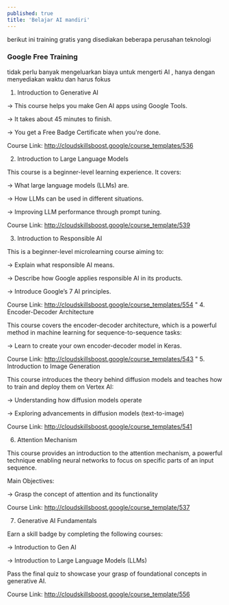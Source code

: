 ```yaml
---
published: true
title: 'Belajar AI mandiri'
---
```


berikut ini training gratis yang disediakan beberapa perusahan teknologi

### Google Free Training 

tidak perlu banyak mengeluarkan biaya untuk mengerti AI , hanya dengan menyediakan waktu dan harus fokus

1. Introduction to Generative AI

→ This course helps you make Gen AI apps using Google Tools.

→ It takes about 45 minutes to finish.

→ You get a Free Badge Certificate when you're done.

Course Link: http://cloudskillsboost.google/course_templates/536

2. Introduction to Large Language Models

This course is a beginner-level learning experience. It covers:

→ What large language models (LLMs) are.

→ How LLMs can be used in different situations.

→ Improving LLM performance through prompt tuning.

Course Link: http://cloudskillsboost.google/course_template/539

3. Introduction to Responsible AI

This is a beginner-level microlearning course aiming to:

→ Explain what responsible AI means.

→ Describe how Google applies responsible AI in its products.

→ Introduce Google’s 7 AI principles.

Course Link: http://cloudskillsboost.google/course_templates/554
"
4. Encoder-Decoder Architecture

This course covers the encoder-decoder architecture, which is a powerful method in machine learning for sequence-to-sequence tasks:

→ Learn to create your own encoder-decoder model in Keras.

Course Link: http://cloudskillsboost.google/course_templates/543
"
5. Introduction to Image Generation

This course introduces the theory behind diffusion models and teaches how to train and deploy them on Vertex AI:

→ Understanding how diffusion models operate

→ Exploring advancements in diffusion models (text-to-image)

Course Link: http://cloudskillsboost.google/course_templates/541

6. Attention Mechanism

This course provides an introduction to the attention mechanism, a powerful technique enabling neural networks to focus on specific parts of an input sequence.

Main Objectives:

→ Grasp the concept of attention and its functionality

Course Link: http://cloudskillsboost.google/course_template/537

7. Generative AI Fundamentals

Earn a skill badge by completing the following courses:

→ Introduction to Gen AI

→ Introduction to Large Language Models (LLMs)

Pass the final quiz to showcase your grasp of foundational concepts in generative AI.

Course Link: http://cloudskillsboost.google/course_template/556
